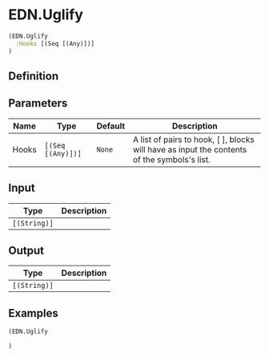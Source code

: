 # EDN.Uglify

```clojure
(EDN.Uglify
  :Hooks [(Seq [(Any)])]
)
```

## Definition


## Parameters
| Name | Type | Default | Description |
|------|------|---------|-------------|
| Hooks | `[(Seq [(Any)])]` | `None` | A list of pairs to hook, [<symbol name> <blocks to execute>], blocks will have as input the contents of the symbols's list. |


## Input
| Type | Description |
|------|-------------|
| `[(String)]` |  |


## Output
| Type | Description |
|------|-------------|
| `[(String)]` |  |


## Examples

```clojure
(EDN.Uglify

)
```
